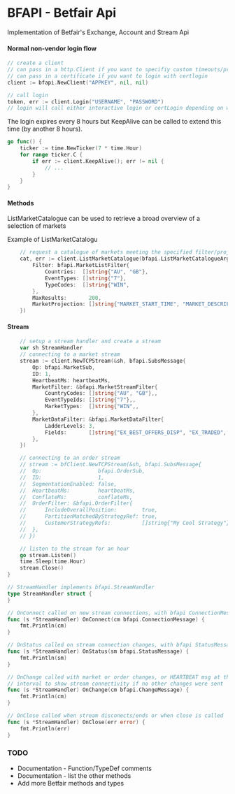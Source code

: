 # BFAPI - Betfair Api

Implementation of Betfair's Exchange, Account and Stream Api


#### Normal non-vendor login flow

```go
// create a client
// can pass in a http.Client if you want to specifiy custom timeouts/proxy/options
// can pass in a certificate if you want to login with certlogin
client := bfapi.NewClient("APPKEY", nil, nil)

// call login
token, err := client.Login("USERNAME", "PASSWORD")
// login will call either interactive login or certLogin depending on whether a certificate was supplied
```

The login expires every 8 hours but KeepAlive can be called to extend this time (by another 8 hours). 
```go
go func() {
    ticker := time.NewTicker(7 * time.Hour)
    for range ticker.C {
        if err := client.KeepAlive(); err != nil {
            // ...
        }
    }    
}
```

#### Methods

ListMarketCatalogue can be used to retrieve a broad overview of a selection of markets

Example of ListMarketCatalogu
```go
	// request a catalogue of markets meeting the specified filter/projection
	cat, err := client.ListMarketCatalogue(bfapi.ListMarketCatalogueArg{
		Filter: bfapi.MarketListFilter{
			Countries:  []string{"AU", "GB"},
			EventTypes: []string{"7"},
			TypeCodes:  []string{"WIN",
		},
		MaxResults:       200,
		MarketProjection: []string{"MARKET_START_TIME", "MARKET_DESCRIPTION", "EVENT", "EVENT_TYPE", "RUNNER_DESCRIPTION", "RUNNER_METADATA"},
	})

```

#### Stream

```go
    // setup a stream handler and create a stream
    var sh StreamHandler
    // connecting to a market stream
	stream := client.NewTCPStream(&sh, bfapi.SubsMessage{
		Op: bfapi.MarketSub,
		ID: 1,
		HeartbeatMs: heartbeatMs,
		MarketFilter: &bfapi.MarketStreamFilter{
			CountryCodes: []string{"AU", "GB"},,
			EventTypeIds: []string{"7"},,
			MarketTypes:  []string{"WIN",,
		},
		MarketDataFilter: &bfapi.MarketDataFilter{
			LadderLevels: 3,
			Fields:       []string{"EX_BEST_OFFERS_DISP", "EX_TRADED", "EX_TRADED_VOL", "EX_MARKET_DEF"},
		},
	})

    // connecting to an order stream
	// stream := bfClient.NewTCPStream(&sh, bfapi.SubsMessage{
	// 	Op:                  bfapi.OrderSub,
	// 	ID:                  1,
	// 	SegmentationEnabled: false,
	// 	HeartbeatMs:         heartbeatMs,
	// 	ConflateMs:          conflateMs,
	// 	OrderFilter: &bfapi.OrderFilter{
	// 		IncludeOverallPosition:        true,
	// 		PartitionMatchedByStrategyRef: true,
	// 		CustomerStrategyRefs:          []string{"My Cool Strategy"},
	// 	},
	// })

	// listen to the stream for an hour
	go stream.Listen()
	time.Sleep(time.Hour)
	stream.Close()
}

// StreamHandler implements bfapi.StreamHandler
type StreamHandler struct {
}

// OnConnect called on new stream connections, with bfapi ConnectionMessage
func (s *StreamHandler) OnConnect(cm bfapi.ConnectionMessage) {
    fmt.Println(cm)
}

// OnStatus called on stream connection changes, with bfapi StatusMessage
func (s *StreamHandler) OnStatus(sm bfapi.StatusMessage) {
    fmt.Println(sm)
}

// OnChange called with market or order changes, or HEARTBEAT msg at the specified
// interval to show stream connectivity if no other changes were sent
func (s *StreamHandler) OnChange(cm bfapi.ChangeMessage) {
    fmt.Println(cm)
}

// OnClose called when stream disconects/ends or when close is called
func (s *StreamHandler) OnClose(err error) {
    fmt.Println(err)
}

```


### TODO

* Documentation - Function/TypeDef comments
* Documentation - list the other methods
* Add more Betfair methods and types 
